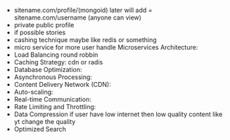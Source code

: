 - sitename.com/profile/(mongoid) later will add = sitename.com/username (anyone can view)
- private public profile 
- if possible stories
- cashing technique maybe like redis or something
- micro service for more user handle Microservices Architecture:
- Load Balancing round robbin
- Caching Strategy: cdn or radis
- Database Optimization:
- Asynchronous Processing:
- Content Delivery Network (CDN):
- Auto-scaling:
- Real-time Communication:
- Rate Limiting and Throttling:
- Data Compression if user have low internet then low quality content like yt change the quality
- Optimized Search
